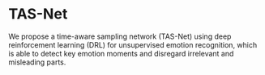 # TAS-Net
We propose a time-aware sampling network (TAS-Net) using deep reinforcement learning (DRL) for unsupervised emotion recognition, which is able to detect key emotion moments and disregard irrelevant and misleading parts.

